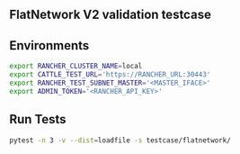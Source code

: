 ## FlatNetwork V2 validation testcase

## Environments

```sh
export RANCHER_CLUSTER_NAME=local
export CATTLE_TEST_URL='https://RANCHER_URL:30443'
export RANCHER_TEST_SUBNET_MASTER='<MASTER_IFACE>'
export ADMIN_TOKEN='<RANCHER_API_KEY>'
```

## Run Tests

```sh
pytest -n 3 -v --dist=loadfile -s testcase/flatnetwork/
```
